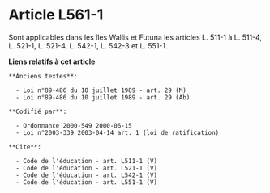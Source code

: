 # Article L561-1

Sont applicables dans les îles Wallis et Futuna les articles L. 511-1 à L. 511-4, L. 521-1, L. 521-4, L. 542-1, L. 542-3 et
L. 551-1.

**Liens relatifs à cet article**

	**Anciens textes**:

	  - Loi n°89-486 du 10 juillet 1989 - art. 29 (M)
	  - Loi n°89-486 du 10 juillet 1989 - art. 29 (Ab)

	**Codifié par**:

	  - Ordonnance 2000-549 2000-06-15
	  - Loi n°2003-339 2003-04-14 art. 1 (loi de ratification)

	**Cite**:

	  - Code de l'éducation - art. L511-1 (V)
	  - Code de l'éducation - art. L521-1 (V)
	  - Code de l'éducation - art. L542-1 (V)
	  - Code de l'éducation - art. L551-1 (V)
